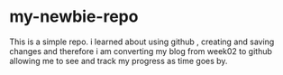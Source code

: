 # my-newbie-repo
This is a simple repo.
i learned about using github , creating and saving changes and therefore i am converting my blog from week02 to github allowing me to see and track my progress as time goes by.